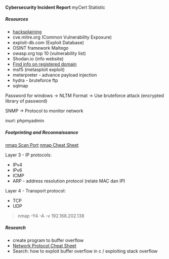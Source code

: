 **Cybersecurity Incident Report**
myCert Statistic 

##### Resources
- [hacksplaining](https://www.hacksplaining.com/)
- cve.mitre.org (Common Vulnerability Expoxure)
- exploit-db.com (Exploit Database)
- OSINT framework
Maltego
- owasp.org top 10 (vulnerability list)
- Shodan.io (info website)
- [Find info on registered domain](https://mynic.my/whois/)
- msf5 (metasploit exploit)
- meterpreter - advance payload injection
- hydra - bruteforce ftp
- sqlmap

Password for windows -> NLTM Format
-> Use bruteforce attack (encrypted library of password)

SNMP -> Protocol to monitor network

inurl: phpmyadmin

##### Footprinting and Reconnaissance

[nmap Scan Port](https://phoenixnap.com/kb/nmap-scan-open-ports)
[nmap Cheat Sheet](https://www.stationx.net/nmap-cheat-sheet/)

Layer 3 - IP protocols:
- IPv4
- IPv6
- ICMP
- ARP - address resolution protocol (relate MAC dan IP)

Layer 4 - Transport protocol:
- TCP
- UDP

> nmap -Y4 -A -v 192.168.202.138

##### Research
- create program to buffer overflow
- [Network Protocol Cheat Sheet](https://www.exploit-db.com/docs/48120)
- Search: how to exploit buffer overflow in c / exploiting stack overflow

